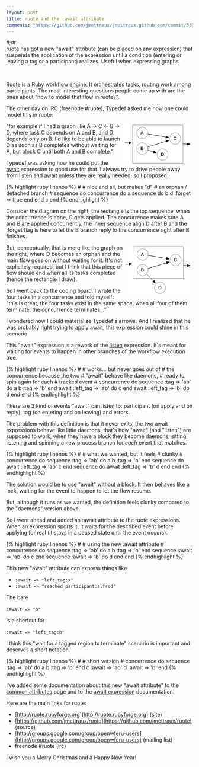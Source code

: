 ```yaml
---
layout: post
title: ruote and the :await attribute
comments: "https://github.com/jmettraux/jmettraux.github.com/commit/53780de6290554435ea7f140aabb4c7141f8b3bd"
---
```


_tl;dr_<br/>
ruote has got a new "await" attribute (can be placed on any expression) that suspends the application of the expression until a condition (entering or leaving a tag or a participant) realizes. Useful when expressing graphs.

&nbsp;

[Ruote](http://ruote.rubyforge.org) is a Ruby workflow engine. It orchestrates tasks, routing work among participants. The most interesting questions people come up with are the ones about "how to model that flow in ruote?".

The other day on IRC (freenode #ruote), Typedef asked me how one could model this in ruote:

<img src="images/2012-12-14-abcd.png" align="right" style="margin: 0;" />

"for example if I had a graph like A -> C <- B -> D, where task C depends on A and B, and D depends only on B. I'd like to be able to launch D as soon as B completes without waiting for A, but block C until both A and B complete."

Typedef was asking how he could put the [await](http://ruote.rubyforge.org/exp/await.html) expression to good use for that. I always try to drive people away from [listen](http://ruote.rubyforge.org/exp/listen.html) and [await](http://ruote.rubyforge.org/exp/await.html) unless they are really needed, so I proposed:

<div class="half-code">
{% highlight ruby linenos %}
#
# nice and all, but makes "d"
# an orphan / detached branch
#
sequence do
  concurrence do
    a
    sequence do
      b
      d :forget => true
    end
  end
  c
end
{% endhighlight %}
</div>

Consider the diagram on the right, the rectangle is the top sequence, when the concurrence is done, C gets applied. The concurrence makes sure A and B are applied concurrently, the inner sequence align D after B and the :forget flag is here to let the B branch reply to the concurrence right after B finishes.

<img src="images/2012-12-14-abc_d.png" align="right" style="margin: 0;" />

But, conceptually, that is more like the graph on the right, where D becomes an orphan and the main flow goes on without waiting for it. It's not explicitely required, but I think that this piece of flow should end when all its tasks completed (hence the rectangle I draw).

So I went back to the coding board. I wrote the four tasks in a concurrence and told myself: "this is great, the four tasks exist in the same space, when all four of them terminate, the concurrence terminates..."

I wondered how I could materialize Typedef's arrows. And I realized that he was probably right trying to apply [await](http://ruote.rubyforge.org/exp/await.html), this expression could shine in this scenario.

This "await" expression is a rework of the [listen](http://ruote.rubyforge.org/exp/listen.html) expression. It's meant for waiting for events to happen in other branches of the workflow execution tree.

<div class="half-code-right">
{% highlight ruby linenos %}
#
# works... but never goes out of
# the concurrence because the two
# "await" behave like daemons,
# ready to spin again for each
# tracked event
#
concurrence do
  sequence :tag => 'ab' do
    a
    b :tag => 'b'
  end
  await :left_tag => 'ab' do
    c
  end
  await :left_tag => 'b' do
    d
  end
end
{% endhighlight %}
</div>

There are 3 kind of events "await" can listen to: participant (on apply and on reply), tag (on entering and on leaving) and errors.

The problem with this definition is that it never exits, the two await expressions behave like little daemons, that's how "await" (and "listen") are supposed to work, when they have a block they become daemons, sitting, listening and spinning a new process branch for _each_ event that matches.

<div class="half-code">
{% highlight ruby linenos %}
#
# what we wanted, but it feels
# clunky
#
concurrence do
  sequence :tag => 'ab' do
    a
    b :tag => 'b'
  end
  sequence do
    await :left_tag => 'ab'
    c
  end
  sequence do
    await :left_tag => 'b'
    d
  end
end
{% endhighlight %}
</div>

The solution would be to use "await" without a block. It then behaves like a lock, waiting for the event to happen to let the flow resume.

But, although it runs as we wanted, the definition feels clunky compared to the "daemons" version above.

So I went ahead and added an :await attribute to the ruote expressions. When an expression sports it, it waits for the described event before applying for real (it stays in a paused state until the event occurs).

<div class="half-code-right">
{% highlight ruby linenos %}
#
# using the new :await attribute
#
concurrence do
  sequence :tag => 'ab' do
    a
    b :tag => 'b'
  end
  sequence :await => 'ab' do
    c
  end
  sequence :await => 'b' do
    d
  end
end
{% endhighlight %}
</div>


This new "await" attribute can express things like

* ```:await => "left_tag:x"```
* ```:await => "reached_participant:alfred"```

The bare

```:await => "b"```

is a shortcut for

```:await => "left_tag:b"```

I think this "wait for a tagged region to terminate" scenario is important and deserves a short notation.

<div class="half-code">
{% highlight ruby linenos %}
#
# short version
#
concurrence do
  sequence :tag => 'ab' do
    a
    b :tag => 'b'
  end
  c :await => 'ab'
  d :await => 'b'
end
{% endhighlight %}
</div>

I've added some documentation about this new "await attribute" to the [common attributes](http://ruote.rubyforge.org/common_attributes.html) page and to the [await expression](http://ruote.rubyforge.org/exp/await.html) documentation.

Here are the main links for ruote:

* [http://ruote.rubyforge.org](http://ruote.rubyforge.org) (site)
* [https://github.com/jmettraux/ruote](https://github.com/jmettraux/ruote) (source)
* [http://groups.google.com/group/openwferu-users](http://groups.google.com/group/openwferu-users) (mailing list)
* freenode #ruote (irc)

I wish you a Merry Christmas and a Happy New Year!

